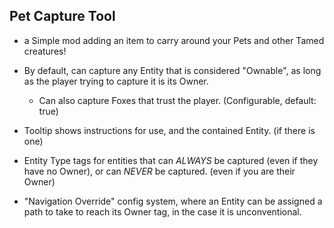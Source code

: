 ## Pet Capture Tool
- a Simple mod adding an item to carry around your Pets and other Tamed creatures!

- By default, can capture any Entity that is considered "Ownable", as long as the player trying to capture it is its Owner.
  - Can also capture Foxes that trust the player. (Configurable, default: true)
- Tooltip shows instructions for use, and the contained Entity. (if there is one) 
- Entity Type tags for entities that can *ALWAYS* be captured (even if they have no Owner), or can *NEVER* be captured. (even if you are their Owner)
- "Navigation Override" config system, where an Entity can be assigned a path to take to reach its Owner tag, in the case it is unconventional.